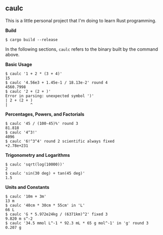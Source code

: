 ## caulc

This is a little personal project that I'm doing to learn Rust programming.

**Build**
```
$ cargo build --release
```
In the following sections, `caulc` refers to the binary built by the command above.

**Basic Usage**
```
$ caulc '1 + 2 * (3 + 4)'
15
$ caulc '4.56e3 + 1.45e-1 / 18.13e-2' round 4
4560.7998
$ caulc '2 + (2 + )'
Error in parsing: unexpected symbol ')'
| 2 + (2 + )
|          ^
```

**Percentages, Powers, and Factorials**
```
$ caulc '45 / (100-45)%' round 3
81.818
$ caulc '4^3!'
4096
$ caulc '6!^3^4' round 2 scientific always fixed
+2.78e+231
```

**Trigonometry and Logarithms**
```
$ caulc 'sqrt(log(10000))'
2
$ caulc 'sin(30 deg) + tan(45 deg)'
1.5
```

**Units and Constants**
```
$ caulc '10m + 3m'
13 m
$ caulc '40cm * 30cm * 55cm' in 'L'
66 L
$ caulc 'G * 5.972e24kg / (6371km)^2' fixed 3
9.820 m s^-2
$ caulc '34.5 mmol L^-1 * 92.3 mL * 65 g mol^-1' in 'g' round 3
0.207 g
```
